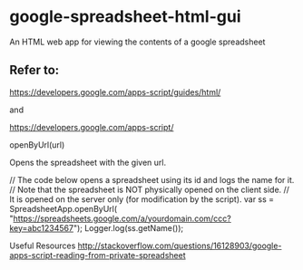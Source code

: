 google-spreadsheet-html-gui
===========================

An HTML web app for viewing the contents of a google spreadsheet

Refer to:
------------
https://developers.google.com/apps-script/guides/html/

and

https://developers.google.com/apps-script/


openByUrl(url)

Opens the spreadsheet with the given url.

 // The code below opens a spreadsheet using its id and logs the name for it.
 // Note that the spreadsheet is NOT physically opened on the client side.
 // It is opened on the server only (for modification by the script).
 var ss = SpreadsheetApp.openByUrl(
     "https://spreadsheets.google.com/a/yourdomain.com/ccc?key=abc1234567");
 Logger.log(ss.getName());
 
 Useful Resources
 http://stackoverflow.com/questions/16128903/google-apps-script-reading-from-private-spreadsheet

